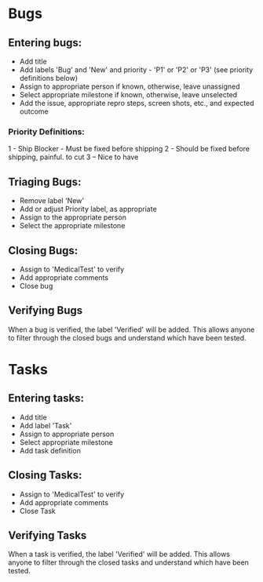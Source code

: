 # Bugs
## Entering bugs:
* Add title
* Add labels 'Bug' and 'New' and priority - 'P1' or 'P2' or 'P3' (see priority definitions below)
* Assign to appropriate person if known, otherwise, leave unassigned
* Select appropriate milestone if known, otherwise, leave unselected
* Add the issue, appropriate repro steps, screen shots, etc., and expected outcome 
 
### Priority Definitions:
1 - Ship Blocker - Must be fixed before shipping 
2 - Should be fixed before shipping, painful. to cut
3 – Nice to have

## Triaging Bugs:
* Remove label 'New'
* Add or adjust Priority label, as appropriate
* Assign to the appropriate person
* Select the appropriate milestone

## Closing Bugs:
* Assign to 'MedicalTest' to verify
* Add appropriate comments
* Close bug

## Verifying Bugs
When a bug is verified, the label 'Verified' will be added. This allows anyone to filter through the closed bugs and understand which have been tested.

# Tasks
## Entering tasks:
* Add title
* Add label 'Task'
* Assign to appropriate person
* Select appropriate milestone
* Add task definition

## Closing Tasks:
* Assign to 'MedicalTest' to verify
* Add appropriate comments
* Close Task

## Verifying Tasks
When a task is verified, the label 'Verified' will be added. This allows anyone to filter through the closed tasks and understand which have been tested.